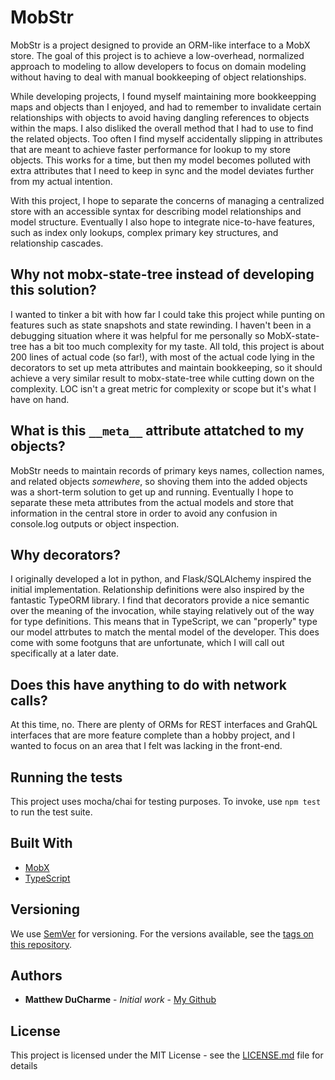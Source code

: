 # MobStr

MobStr is a project designed to provide an ORM-like interface to a MobX store. The goal of this project is to achieve a low-overhead, normalized approach to modeling to allow developers to focus on domain modeling without having to deal with manual bookkeeping of object relationships.

While developing projects, I found myself maintaining more bookkeepping maps and objects than I enjoyed, and had to remember to invalidate certain relationships with objects to avoid having dangling references to objects within the maps. I also disliked the overall method that I had to use to find the related objects. Too often I find myself accidentally slipping in attributes that are meant to achieve faster performance for lookup to my store objects. This works for a time, but then my model becomes polluted with extra attributes that I need to keep in sync and the model deviates further from my actual intention.

With this project, I hope to separate the concerns of managing a centralized store with an accessible syntax for describing model relationships and model structure. Eventually I also hope to integrate nice-to-have features, such as index only lookups, complex primary key structures, and relationship cascades.

## Why not mobx-state-tree instead of developing this solution?
I wanted to tinker a bit with how far I could take this project while punting on features such as state snapshots and state rewinding. I haven't been in a debugging situation where it was helpful for me personally so MobX-state-tree has a bit too much complexity for my taste. All told, this project is about 200 lines of actual code (so far!), with most of the actual code lying in the decorators to set up meta attributes and maintain bookkeeping, so it should achieve a very similar result to mobx-state-tree while cutting down on the complexity. LOC isn't a great metric for complexity or scope but it's what I have on hand.

## What is this `__meta__` attribute attatched to my objects?
MobStr needs to maintain records of primary keys names, collection names, and related objects *somewhere*, so shoving them into the added objects was a short-term solution to get up and running. Eventually I hope to separate these meta attributes from the actual models and store that information in the central store in order to avoid any confusion in console.log outputs or object inspection.

## Why decorators?
I originally developed a lot in python, and Flask/SQLAlchemy inspired the initial implementation. Relationship definitions were also inspired by the fantastic TypeORM library. I find that decorators provide a nice semantic over the meaning of the invocation, while staying relatively out of the way for type definitions. This means that in TypeScript, we can "properly" type our model attrbutes to match the mental model of the developer. This does come with some footguns that are unfortunate, which I will call out specifically at a later date.

## Does this have anything to do with network calls?
At this time, no. There are plenty of ORMs for REST interfaces and GrahQL interfaces that are more feature complete than a hobby project, and I wanted to focus on an area that I felt was lacking in the front-end.

## Running the tests

This project uses mocha/chai for testing purposes. To invoke, use `npm test` to run the test suite.

## Built With

* [MobX](https://mobx.js.org/getting-started.html)
* [TypeScript](https://www.typescriptlang.org/)

## Versioning

We use [SemVer](http://semver.org/) for versioning. For the versions available, see the [tags on this repository](https://github.com/ducharmemp/mobxt/tags). 

## Authors

* **Matthew DuCharme** - *Initial work* - [My Github](https://github.com/ducharmemp)

## License

This project is licensed under the MIT License - see the [LICENSE.md](LICENSE.md) file for details

